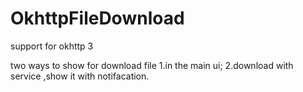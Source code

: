 # OkhttpFileDownload
support for okhttp 3

two ways to show for download file 
1.in the main ui;
2.download with service ,show it with notifacation.
